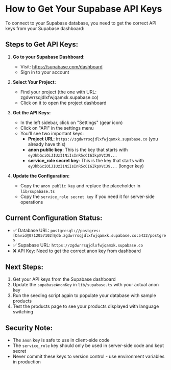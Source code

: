 # How to Get Your Supabase API Keys

To connect to your Supabase database, you need to get the correct API keys from your Supabase dashboard:

## Steps to Get API Keys:

1. **Go to your Supabase Dashboard:**
   - Visit: https://supabase.com/dashboard
   - Sign in to your account

2. **Select Your Project:**
   - Find your project (the one with URL: zgdwrrsqjdlxfwjqamxk.supabase.co)
   - Click on it to open the project dashboard

3. **Get the API Keys:**
   - In the left sidebar, click on "Settings" (gear icon)
   - Click on "API" in the settings menu
   - You'll see two important keys:
     - **Project URL**: `https://zgdwrrsqjdlxfwjqamxk.supabase.co` (you already have this)
     - **anon public key**: This is the key that starts with `eyJhbGciOiJIUzI1NiIsInR5cCI6IkpXVCJ9...`
     - **service_role secret key**: This is the key that starts with `eyJhbGciOiJIUzI1NiIsInR5cCI6IkpXVCJ9...` (longer key)

4. **Update the Configuration:**
   - Copy the `anon public key` and replace the placeholder in `lib/supabase.ts`
   - Copy the `service_role secret key` if you need it for server-side operations

## Current Configuration Status:
- ✅ Database URL: `postgresql://postgres:[David@0712057102]@db.zgdwrrsqjdlxfwjqamxk.supabase.co:5432/postgres`
- ✅ Supabase URL: `https://zgdwrrsqjdlxfwjqamxk.supabase.co`
- ❌ API Key: Need to get the correct anon key from dashboard

## Next Steps:
1. Get your API keys from the Supabase dashboard
2. Update the `supabaseAnonKey` in `lib/supabase.ts` with your actual anon key
3. Run the seeding script again to populate your database with sample products
4. Test the products page to see your products displayed with language switching

## Security Note:
- The `anon` key is safe to use in client-side code
- The `service_role` key should only be used in server-side code and kept secret
- Never commit these keys to version control - use environment variables in production
